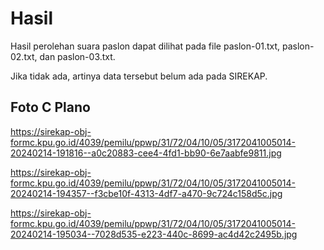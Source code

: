 # Hasil

Hasil perolehan suara paslon dapat dilihat pada file paslon-01.txt, paslon-02.txt, dan paslon-03.txt.

Jika tidak ada, artinya data tersebut belum ada pada SIREKAP.

## Foto C Plano

https://sirekap-obj-formc.kpu.go.id/4039/pemilu/ppwp/31/72/04/10/05/3172041005014-20240214-191816--a0c20883-cee4-4fd1-bb90-6e7aabfe9811.jpg

https://sirekap-obj-formc.kpu.go.id/4039/pemilu/ppwp/31/72/04/10/05/3172041005014-20240214-194357--f3cbe10f-4313-4df7-a470-9c724c158d5c.jpg

https://sirekap-obj-formc.kpu.go.id/4039/pemilu/ppwp/31/72/04/10/05/3172041005014-20240214-195034--7028d535-e223-440c-8699-ac4d42c2495b.jpg

